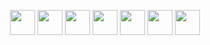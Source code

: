 
<p align="center">
  <a href="https://artgolwebdev.github.io/LP02/"><img src="https://cdn.simpleicons.org/html5/E34F26" width="40"/></a>
  <a href="https://artgolwebdev.github.io/LP03/"><img src="https://cdn.simpleicons.org/css/1572B6" width="40"/></a>
  <a href="https://artgolwebdev.github.io/LP04/"><img src="https://cdn.simpleicons.org/javascript/F7DF1E" width="40"/></a>
  <a href="https://artgolwebdev.github.io/LP05/"><img src="https://cdn.simpleicons.org/react/61DAFB" width="40"/></a>
  <a href="https://artgolwebdev.github.io/LP05/"><img src="https://cdn.simpleicons.org/php" width="40"/></a>
  <a href="https://artgolwebdev.github.io/LP05/"><img src="https://cdn.simpleicons.org/laravel" width="40"/></a>
  <a href="https://artgolwebdev.github.io/LP05/"><img src="https://cdn.simpleicons.org/express" width="40"/></a>

</p>
